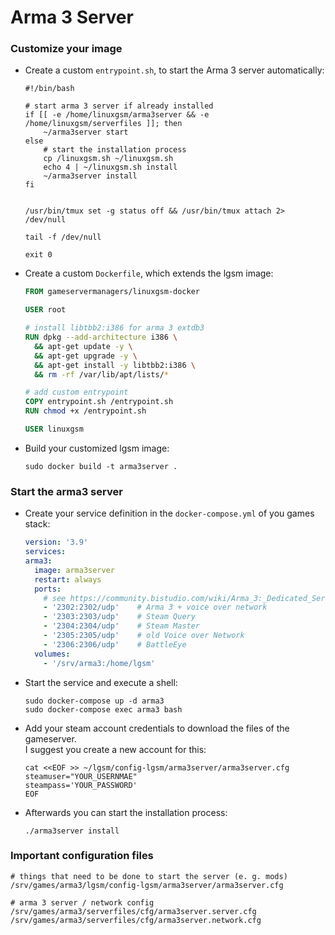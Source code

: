 # Arma 3 Server

### Customize your image
* Create a custom `entrypoint.sh`, to start the Arma 3 server automatically:
  ```shell
  #!/bin/bash

  # start arma 3 server if already installed
  if [[ -e /home/linuxgsm/arma3server && -e /home/linuxgsm/serverfiles ]]; then
      ~/arma3server start
  else
      # start the installation process
      cp /linuxgsm.sh ~/linuxgsm.sh
      echo 4 | ~/linuxgsm.sh install
      ~/arma3server install
  fi


  /usr/bin/tmux set -g status off && /usr/bin/tmux attach 2> /dev/null

  tail -f /dev/null

  exit 0
  ```

* Create a custom `Dockerfile`, which extends the lgsm image:
  ```Dockerfile
  FROM gameservermanagers/linuxgsm-docker

  USER root

  # install libtbb2:i386 for arma 3 extdb3
  RUN dpkg --add-architecture i386 \
    && apt-get update -y \
    && apt-get upgrade -y \
    && apt-get install -y libtbb2:i386 \
    && rm -rf /var/lib/apt/lists/*

  # add custom entrypoint
  COPY entrypoint.sh /entrypoint.sh
  RUN chmod +x /entrypoint.sh

  USER linuxgsm
  ```

* Build your customized lgsm image:
  ```
  sudo docker build -t arma3server .
  ```

### Start the arma3 server
* Create your service definition in the `docker-compose.yml` of you games stack:
  ```yaml
  version: '3.9'
  services:
  arma3:
    image: arma3server
    restart: always
    ports:
      # see https://community.bistudio.com/wiki/Arma_3:_Dedicated_Server#Port_Forwarding
      - '2302:2302/udp'    # Arma 3 + voice over network
      - '2303:2303/udp'    # Steam Query
      - '2304:2304/udp'    # Steam Master
      - '2305:2305/udp'    # old Voice over Network
      - '2306:2306/udp'    # BattleEye
    volumes:
      - '/srv/arma3:/home/lgsm'
  ```

* Start the service and execute a shell:
  ```
  sudo docker-compose up -d arma3
  sudo docker-compose exec arma3 bash
  ```

* Add your steam account credentials to download the files of the gameserver.  
I suggest you create a new account for this:
  ```
  cat <<EOF >> ~/lgsm/config-lgsm/arma3server/arma3server.cfg
  steamuser="YOUR_USERNMAE"
  steampass='YOUR_PASSWORD'
  EOF
  ```

* Afterwards you can start the installation process:
  ```
  ./arma3server install
  ```


### Important configuration files
```shell
# things that need to be done to start the server (e. g. mods)
/srv/games/arma3/lgsm/config-lgsm/arma3server/arma3server.cfg

# arma 3 server / network config
/srv/games/arma3/serverfiles/cfg/arma3server.server.cfg
/srv/games/arma3/serverfiles/cfg/arma3server.network.cfg
```
